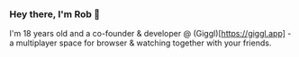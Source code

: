 ### Hey there, I'm Rob 👋

I'm 18 years old and a co-founder & developer @ (Giggl)[https://giggl.app] - a multiplayer space for browser & watching together with your friends. 
<!--
**robjmorrissey/robjmorrissey** is a ✨ _special_ ✨ repository because its `README.md` (this file) appears on your GitHub profile.

Here are some ideas to get you started:

- 🔭 I’m currently working on ...
- 🌱 I’m currently learning ...
- 👯 I’m looking to collaborate on ...
- 🤔 I’m looking for help with ...
- 💬 Ask me about ...
- 📫 How to reach me: ...
- 😄 Pronouns: ...
- ⚡ Fun fact: ...
-->
